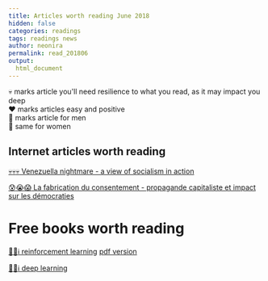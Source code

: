 ```yaml
---
title: Articles worth reading June 2018
hidden: false
categories: readings
tags: readings news 
author: neonira
permalink: read_201806
output:
  html_document
---
```


:skull: marks article you'll need resilience to what you read, as it may impact you deep  
:hearts: marks articles easy and positive   
:man: marks article for men  
:woman: same for women  


## Internet articles worth reading 
[:skull::skull::skull: Venezuella nightmare - a view of socialism in action](https://fee.org/articles/3-myths-of-socialism-debunked-by-venezuela-s-nightmare/)

[:cold_sweat::sob::scream: La fabrication du consentement - propagande capitaliste et impact sur les démocraties ](http://www.acrimed.org/Lire-La-fabrication-du-consentement-de-Noam-Chomsky-et-Edward-Herman-un-extrait) 

# Free books worth reading
[:gift_heart::free::information_source: reinforcement learning](http://incompleteideas.net/book/the-book-2nd.html) [pdf version](http://www.incompleteideas.net/book/bookdraft2017nov5.pdf)


[:gift_heart::free::information_source: deep learning](http://www.deeplearningbook.org/)
